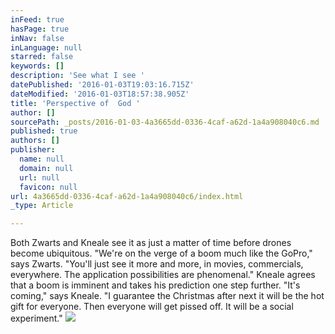 ```yaml
---
inFeed: true
hasPage: true
inNav: false
inLanguage: null
starred: false
keywords: []
description: 'See what I see '
datePublished: '2016-01-03T19:03:16.715Z'
dateModified: '2016-01-03T18:57:38.905Z'
title: 'Perspective of  God '
author: []
sourcePath: _posts/2016-01-03-4a3665dd-0336-4caf-a62d-1a4a908040c6.md
published: true
authors: []
publisher:
  name: null
  domain: null
  url: null
  favicon: null
url: 4a3665dd-0336-4caf-a62d-1a4a908040c6/index.html
_type: Article

---
```

Both Zwarts and Kneale see it as just a matter of time before drones become ubiquitous. "We're on the verge of a boom much like the GoPro," says Zwarts. "You'll just see it more and more, in movies, commercials, everywhere. The application possibilities are phenomenal."
Kneale agrees that a boom is imminent and takes his prediction one step further. "It's coming," says Kneale. "I guarantee the Christmas after next it will be the hot gift for everyone. Then everyone will get pissed off. It will be a social experiment."
![](https://the-grid-user-content.s3-us-west-2.amazonaws.com/e672a8c7-143a-4bf1-9e21-f5c1bdc465c7.jpg)